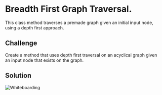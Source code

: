 # Breadth First Graph Traversal.
This class method traverses a premade graph given an initial input node, using a depth first approach.

## Challenge
Create a method that uses depth first traversal on an acyclical graph given an input node that exists on the graph.

## Solution
![Whiteboarding](../../assets/28_depth_first_graph.jpg)
